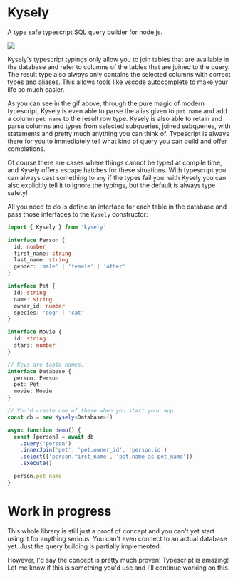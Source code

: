 # Kysely

A type safe typescript SQL query builder for node.js.

![](https://github.com/koskimas/kysely/blob/master/assets/demo.gif)

Kysely's typescript typings only allow you to join tables that are available in the database and refer to
columns of the tables that are joined to the query. The result type also always only contains the selected
columns with correct types and aliases. This allows tools like vscode autocomplete to make your life so
much easier.

As you can see in the gif above, through the pure magic of modern typescript, Kysely is even able to parse
the alias given to `pet.name` and add a column `pet_name` to the result row type. Kysely is also able to
retain and parse columns and types from selected subqueries, joined subqueries, with statements and
pretty much anything you can think of. Typescript is always there for you to immediately tell what
kind of query you can build and offer completions.

Of course there are cases where things cannot be typed at compile time, and Kysely offers escape
hatches for these situations. With typescript you can always cast something to `any` if the types
fail you. with Kysely you can also explicitly tell it to ignore the typings, but the default is always
type safety!

All you need to do is define an interface for each table in the database and pass those
interfaces to the `Kysely` constructor:

```ts
import { Kysely } from 'kysely'

interface Person {
  id: number
  first_name: string
  last_name: string
  gender: 'male' | 'female' | 'other'
}

interface Pet {
  id: string
  name: string
  owner_id: number
  species: 'dog' | 'cat'
}

interface Movie {
  id: string
  stars: number
}

// Keys are table names.
interface Database {
  person: Person
  pet: Pet
  movie: Movie
}

// You'd create one of these when you start your app.
const db = new Kysely<Database>()

async function demo() {
  const [person] = await db
    .query('person')
    .innerJoin('pet', 'pet.owner_id', 'person.id')
    .select(['person.first_name', 'pet.name as pet_name'])
    .execute()

  person.pet_name
}

```

# Work in progress

This whole library is still just a proof of concept and you can't yet start using it for anything
serious. You can't even connect to an actual database yet. Just the query building is partially
implemented.

However, I'd say the concept is pretty much proven! Typescript is amazing! Let me know if this is something
you'd use and I'll continue working on this.